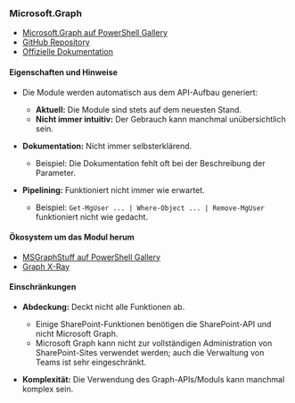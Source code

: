### **Microsoft.Graph**

- [Microsoft.Graph auf PowerShell Gallery](https://www.powershellgallery.com/packages/Microsoft.Graph/2.19.0)
- [GitHub Repository](https://github.com/microsoftgraph/msgraph-sdk-powershell)
- [Offizielle Dokumentation](https://learn.microsoft.com/de-de/powershell/microsoftgraph/overview?view=graph-powershell-1.0)

#### **Eigenschaften und Hinweise**

- Die Module werden automatisch aus dem API-Aufbau generiert:
    - **Aktuell:** Die Module sind stets auf dem neuesten Stand.
    - **Nicht immer intuitiv:** Der Gebrauch kann manchmal unübersichtlich sein.

- **Dokumentation:** Nicht immer selbsterklärend.
    - Beispiel: Die Dokumentation fehlt oft bei der Beschreibung der Parameter.

- **Pipelining:** Funktioniert nicht immer wie erwartet.
    - Beispiel: `Get-MgUser ... | Where-Object ... | Remove-MgUser` funktioniert nicht wie gedacht.

#### **Ökosystem um das Modul herum**

- [MSGraphStuff auf PowerShell Gallery](https://www.powershellgallery.com/packages/MSGraphStuff)
- [Graph X-Ray](https://graphxray.merill.net/)

#### **Einschränkungen**

- **Abdeckung:** Deckt nicht alle Funktionen ab.
    - Einige SharePoint-Funktionen benötigen die SharePoint-API und nicht Microsoft Graph.
    - Microsoft Graph kann nicht zur vollständigen Administration von SharePoint-Sites verwendet werden; auch die Verwaltung von Teams ist sehr eingeschränkt.

- **Komplexität:** Die Verwendung des Graph-APIs/Moduls kann manchmal komplex sein.

